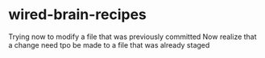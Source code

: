 # wired-brain-recipes
Trying now to modify a file that was previously committed
Now realize that a change need tpo be made to a file that was already staged
